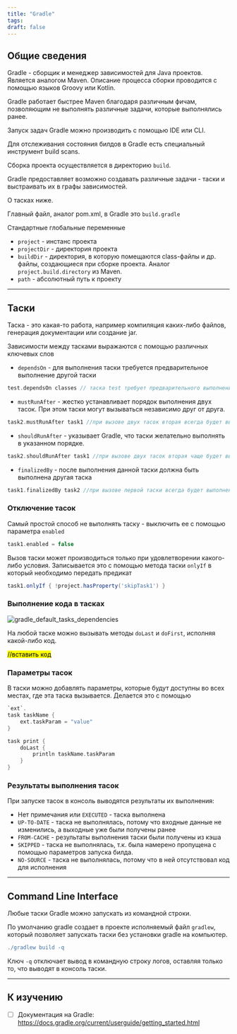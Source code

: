 ```yaml
---
title: "Gradle"
tags:
draft: false
---
```


## Общие сведения

Gradle - сборщик и менеджер зависимостей для Java проектов. Является аналогом Maven. Описание процесса сборки проводится с помощью языков Groovy или Kotlin.

Gradle работает быстрее Maven благодаря различным фичам, позволяющим не выполнять различные задачи, которые выполнялись ранее.

Запуск задач Gradle можно производить с помощью IDE или CLI.

Для отслеживания состояния билдов в Gradle есть специальный инструмент build scans.

Сборка проекта осуществляется в директорию `build`.

Gradle предоставляет возможно создавать различные задачи - таски и выстраивать их в графы зависимостей.

О тасках ниже.

Главный файл, аналог pom.xml, в Gradle это `build.gradle`

Стандартные глобальные переменные

- `project` - инстанс проекта
- `projectDir` - директория проекта
- `buildDir` - директория, в которую помещаются class-файлы и др. файлы, создающиеся при сборке проекта. Аналог `project.build.directory` из Maven.
- `path` - абсолютный путь к проекту

---
## Таски

Таска - это какая-то работа, например компиляция каких-либо файлов, генерация документации или создание jar.

Зависимости между тасками выражаются с помощью различных ключевых слов

- `dependsOn` - для выполнения таски требуется предварительное выполнение другой таски
```groovy
test.dependsOn classes // таска test требует предварительного выполнения таски classes
```

- `mustRunAfter` - жестко устанавливает порядок выполнения двух тасок. При этом таски могут вызываться независимо друг от друга.
```groovy
task2.mustRunAfter task1 //при вызове двух тасок вторая всегда будет выполняться после первой
```

- `shouldRunAfter` - указывает Gradle, что таски желательно выполнять в указанном порядке.
```groovy
task2.shouldRunAfter task1 //при вызове двух тасок вторая чаще будет выполняться после первой
```

- `finalizedBy` - после выполнения данной таски должна быть выполнена другая таска
```groovy
task1.finalizedBy task2 //при вызове первой таски всегда будет выполнена вторая таска
```

### Отключение тасок

Самый простой способ не выполнять таску - выключить ее с помощью параметра `enabled`
```groovy
task1.enabled = false
```

Вызов таски может производиться только при удовлетворении какого-либо условия. Записывается это с помощью метода таски `onlyIf` в который необходимо передать предикат

```groovy
task1.onlyIf { !project.hasProperty('skipTask1') }
```

### Выполнение кода в тасках

![gradle_default_tasks_dependencies](https://miro.medium.com/max/3336/1*E5JMRbW525OHTa1Op7dGGA.png)

На любой таске можно вызывать методы `doLast` и `doFirst`, исполняя какой-либо код.

<mark>//вставить код</mark>

### Параметры тасок

В таски можно добавлять параметры, которые будут доступны во всех местах, где эта таска вызывается. Делается это с помощью
```groovy
`ext`.
task taskName {
    ext.taskParam = "value"
}

task print {
    doLast {
        println taskName.taskParam
    }
}
```

### Результаты выполнения тасок

При запуске тасок в консоль выводятся результаты их выполнения:

- Нет примечания или `EXECUTED` - таска выполнена
- `UP-TO-DATE` - таска не выполнялась, потому что входные данные не изменились, а выходные уже были получены ранее
- `FROM-CACHE` - результаты выполнения таски были получены из кэша
- `SKIPPED` - таска не выполнялась, т.к. была намерено пропущена с помощью параметров запуска билда.
- `NO-SOURCE` - таска не выполнялась, потому что в ней отсутствовал код для исполнения

---
## Command Line Interface

Любые таски Gradle можно запускать из командной строки.

По умолчанию gradle создает в проекте исполняемый файл `gradlew`, который позволяет запускать таски без установки gradle на компьютер.
```groovy
./gradlew build -q
```

Ключ `-q` отключает вывод в командную строку логов, оставляя только то, что выводят в консоль таски.

---
## К изучению
- [ ] Документация на Gradle: https://docs.gradle.org/current/userguide/getting_started.html